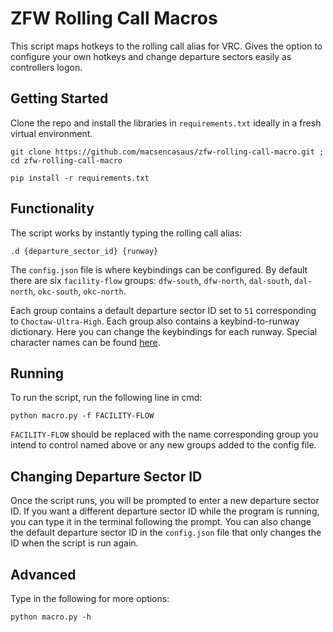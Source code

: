 # ZFW Rolling Call Macros

This script maps hotkeys to the rolling call alias for VRC. Gives the option to configure your own hotkeys and change departure sectors easily as controllers logon.

## Getting Started

Clone the repo and install the libraries in `requirements.txt` ideally in a fresh virtual environment.

```
git clone https://github.com/macsencasaus/zfw-rolling-call-macro.git ; cd zfw-rolling-call-macro
```
```
pip install -r requirements.txt
```

## Functionality

The script works by instantly typing the rolling call alias: 
```
.d {departure_sector_id} {runway}
```

The `config.json` file is where keybindings can be configured. By default there are six `facility-flow` groups: `dfw-south`, `dfw-north`, `dal-south`, `dal-north`, `okc-south`, `okc-north`. 

Each group contains a default departure sector ID set to `51` corresponding to `Choctaw-Ultra-High`. Each group also contains a keybind-to-runway dictionary. Here you can change the keybindings for each runway. Special character names can be found [here](https://github.com/boppreh/keyboard/blob/e277e3f2baf53ee1d7901cbb562f443f8f861b90/keyboard/_canonical_names.py#L12).

## Running

To run the script, run the following line in cmd:

```
python macro.py -f FACILITY-FLOW
```

`FACILITY-FLOW` should be replaced with the name corresponding group you intend to control named above or any new groups added to the config file.

## Changing Departure Sector ID

Once the script runs, you will be prompted to enter a new departure sector ID. If you want a different departure sector ID while the program is running, you can type it in the terminal following the prompt. You can also change the default departure sector ID in the `config.json` file that only changes the ID when the script is run again.

## Advanced

Type in the following for more options:

```
python macro.py -h
```